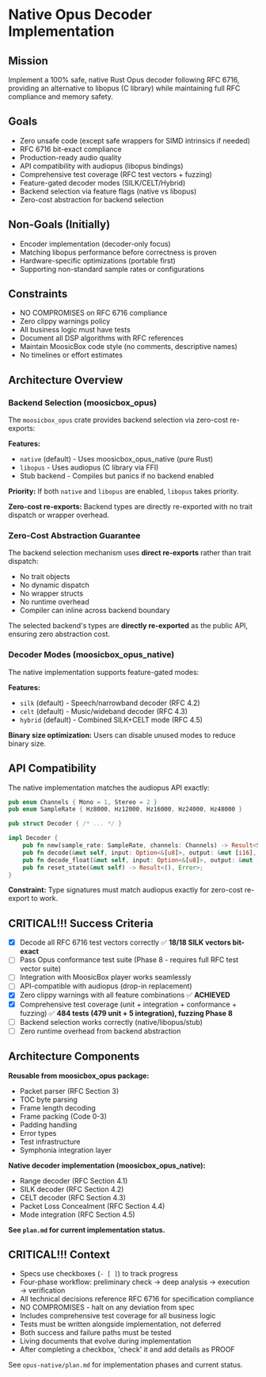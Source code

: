 # Native Opus Decoder Implementation

## Mission

Implement a 100% safe, native Rust Opus decoder following RFC 6716, providing an alternative to libopus (C library) while maintaining full RFC compliance and memory safety.

## Goals

- Zero unsafe code (except safe wrappers for SIMD intrinsics if needed)
- RFC 6716 bit-exact compliance
- Production-ready audio quality
- API compatibility with audiopus (libopus bindings)
- Comprehensive test coverage (RFC test vectors + fuzzing)
- Feature-gated decoder modes (SILK/CELT/Hybrid)
- Backend selection via feature flags (native vs libopus)
- Zero-cost abstraction for backend selection

## Non-Goals (Initially)

- Encoder implementation (decoder-only focus)
- Matching libopus performance before correctness is proven
- Hardware-specific optimizations (portable first)
- Supporting non-standard sample rates or configurations

## Constraints

- NO COMPROMISES on RFC 6716 compliance
- Zero clippy warnings policy
- All business logic must have tests
- Document all DSP algorithms with RFC references
- Maintain MoosicBox code style (no comments, descriptive names)
- No timelines or effort estimates

## Architecture Overview

### Backend Selection (moosicbox_opus)

The `moosicbox_opus` crate provides backend selection via zero-cost re-exports:

**Features:**

- `native` (default) - Uses moosicbox_opus_native (pure Rust)
- `libopus` - Uses audiopus (C library via FFI)
- Stub backend - Compiles but panics if no backend enabled

**Priority:** If both `native` and `libopus` are enabled, `libopus` takes priority.

**Zero-cost re-exports:** Backend types are directly re-exported with no trait dispatch or wrapper overhead.

### Zero-Cost Abstraction Guarantee

The backend selection mechanism uses **direct re-exports** rather than trait dispatch:

- No trait objects
- No dynamic dispatch
- No wrapper structs
- No runtime overhead
- Compiler can inline across backend boundary

The selected backend's types are **directly re-exported** as the public API, ensuring zero abstraction cost.

### Decoder Modes (moosicbox_opus_native)

The native implementation supports feature-gated modes:

**Features:**

- `silk` (default) - Speech/narrowband decoder (RFC 4.2)
- `celt` (default) - Music/wideband decoder (RFC 4.3)
- `hybrid` (default) - Combined SILK+CELT mode (RFC 4.5)

**Binary size optimization:** Users can disable unused modes to reduce binary size.

## API Compatibility

The native implementation matches the audiopus API exactly:

```rust
pub enum Channels { Mono = 1, Stereo = 2 }
pub enum SampleRate { Hz8000, Hz12000, Hz16000, Hz24000, Hz48000 }

pub struct Decoder { /* ... */ }

impl Decoder {
    pub fn new(sample_rate: SampleRate, channels: Channels) -> Result<Self, Error>;
    pub fn decode(&mut self, input: Option<&[u8]>, output: &mut [i16], fec: bool) -> Result<usize, Error>;
    pub fn decode_float(&mut self, input: Option<&[u8]>, output: &mut [f32], fec: bool) -> Result<usize, Error>;
    pub fn reset_state(&mut self) -> Result<(), Error>;
}
```

**Constraint:** Type signatures must match audiopus exactly for zero-cost re-export to work.

## CRITICAL!!! Success Criteria

- [x] Decode all RFC 6716 test vectors correctly ✅ **18/18 SILK vectors bit-exact**
- [ ] Pass Opus conformance test suite (Phase 8 - requires full RFC test vector suite)
- [ ] Integration with MoosicBox player works seamlessly
- [ ] API-compatible with audiopus (drop-in replacement)
- [x] Zero clippy warnings with all feature combinations ✅ **ACHIEVED**
- [x] Comprehensive test coverage (unit + integration + conformance + fuzzing) ✅ **484 tests (479 unit + 5 integration), fuzzing Phase 8**
- [ ] Backend selection works correctly (native/libopus/stub)
- [ ] Zero runtime overhead from backend abstraction

## Architecture Components

**Reusable from moosicbox_opus package:**

- Packet parser (RFC Section 3)
- TOC byte parsing
- Frame length decoding
- Frame packing (Code 0-3)
- Padding handling
- Error types
- Test infrastructure
- Symphonia integration layer

**Native decoder implementation (moosicbox_opus_native):**

- Range decoder (RFC Section 4.1)
- SILK decoder (RFC Section 4.2)
- CELT decoder (RFC Section 4.3)
- Packet Loss Concealment (RFC Section 4.4)
- Mode integration (RFC Section 4.5)

**See `plan.md` for current implementation status.**

## CRITICAL!!! Context

- Specs use checkboxes (`- [ ]`) to track progress
- Four-phase workflow: preliminary check → deep analysis → execution → verification
- All technical decisions reference RFC 6716 for specification compliance
- NO COMPROMISES - halt on any deviation from spec
- Includes comprehensive test coverage for all business logic
- Tests must be written alongside implementation, not deferred
- Both success and failure paths must be tested
- Living documents that evolve during implementation
- After completing a checkbox, 'check' it and add details as PROOF

See `opus-native/plan.md` for implementation phases and current status.
